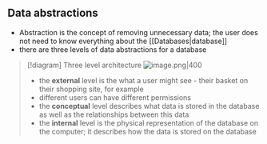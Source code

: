 ## Data abstractions

- Abstraction is the concept of removing unnecessary data; the user does not need to know everything about the [[Databases|database]]
- there are three levels of data abstractions for a database

> [!diagram] Three level architecture
> ![image.png|400](LevelsOfDatabase.png)
> - the **external** level is the what a user might see - their basket on their shopping site, for example
>- different users can have different permissions
>- the **conceptual** level describes what data is stored in the database as well as the relationships between this data
>- the **internal** level is the physical representation of the database on the computer; it describes how the data is stored on the database
